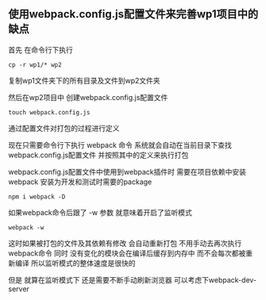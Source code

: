 ## 使用webpack.config.js配置文件来完善wp1项目中的缺点

首先 在命令行下执行

	cp -r wp1/* wp2

复制wp1文件夹下的所有目录及文件到wp2文件夹

然后在wp2项目中 创建webpack.config.js配置文件

	touch webpack.config.js

通过配置文件对打包的过程进行定义

现在只需要命令行下执行 webpack 命令 系统就会自动在当前目录下查找webpack.config.js配置文件 并按照其中的定义来执行打包

webpack.config.js配置文件中使用到webpack插件时 需要在项目依赖中安装webpack 安装为开发和测试时需要的package

	npm i webpack -D

如果webpack命令后跟了 -w 参数 就意味着开启了监听模式
	
	webpack -w

这时如果被打包的文件及其依赖有修改 会自动重新打包 不用手动去再次执行webpack命令 同时 没有变化的模块会在编译后缓存到内存中 而不会每次都被重新编译 所以监听模式的整体速度是很快的

但是 就算在监听模式下 还是需要不断手动刷新浏览器 可以考虑下webpack-dev-server
